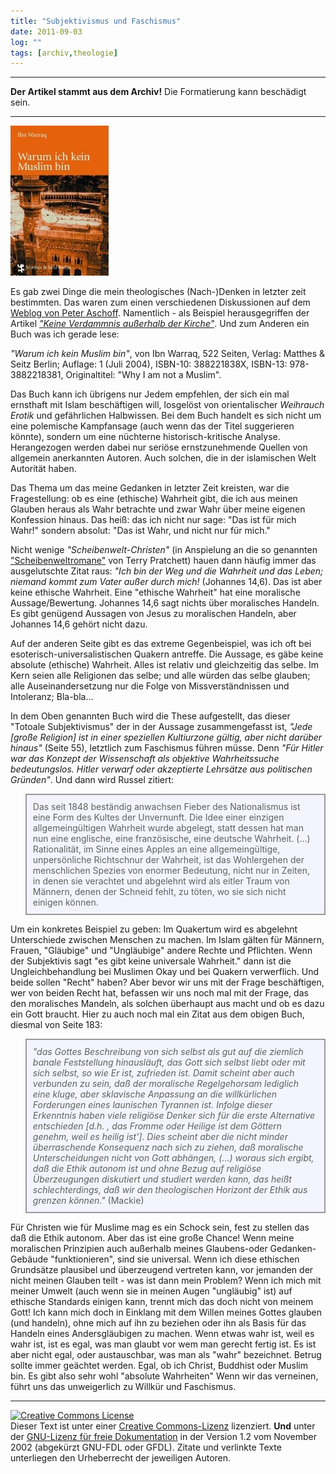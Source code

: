 ```yaml
---
title: "Subjektivismus und Faschismus"
date: 2011-09-03
log: ""
tags: [archiv,theologie]
---
```

<hr><b>Der Artikel stammt aus dem Archiv!</b> Die Formatierung kann beschädigt sein.<hr>

![warum_ich_kein_muslim_bin.jpg](warum_ich_kein_muslim_bin.jpg)

Es gab zwei Dinge die mein theologisches (Nach-)Denken in letzter zeit bestimmten. Das waren zum einen verschiedenen Diskussionen auf dem <a href="http://www.elia-gemeinschaft.de/wordpress/">Weblog von Peter Aschoff</a>. Namentlich - als Beispiel herausgegriffen der Artikel <a href="http://www.elia-gemeinschaft.de/wordpress/2009/11/22/peters-gedanken/theologie/keine-verdammnis-auserhalb-der-kirche"><i>"Keine Verdammnis außerhalb der Kirche"</i></a>. Und zum Anderen ein Buch was ich gerade lese:

<i>"Warum ich kein Muslim bin"</i>, von Ibn Warraq, 522 Seiten, Verlag: Matthes & Seitz Berlin; Auflage: 1 (Juli 2004), ISBN-10: 388221838X, ISBN-13: 978-3882218381, Originaltitel: "Why I am not a Muslim".
<!--break-->
Das Buch kann ich übrigens nur Jedem empfehlen, der sich ein mal ernsthaft mit Islam beschäftigen will, losgelöst von orientalischer <i>Weihrauch Erotik</i> und gefährlichen Halbwissen. Bei dem Buch handelt es sich nicht um eine polemische Kampfansage (auch wenn das der Titel suggerieren könnte), sondern um eine nüchterne historisch-kritische Analyse. Herangezogen werden dabei nur seriöse ernstzunehmende Quellen von allgemein anerkannten Autoren. Auch solchen, die in der islamischen Welt Autorität haben.

Das Thema um das meine Gedanken in letzter Zeit kreisten, war die Fragestellung: ob es eine (ethische) Wahrheit gibt, die ich aus meinen Glauben heraus als Wahr betrachte und zwar Wahr über meine eigenen Konfession hinaus. Das heiß: das ich nicht nur sage: "Das ist für mich Wahr!" sondern absolut: "Das ist Wahr, und nicht nur für mich."

Nicht wenige <i>"Scheibenwelt-Christen"</i> (in Anspielung an die so genannten <a href="http://de.wikipedia.org/wiki/Scheibenwelt-Romane">"Scheibenweltromane"</a> von Terry Pratchett) hauen dann häufig immer das ausgelutschte Zitat raus: <i>"Ich bin der Weg und die Wahrheit und das Leben; niemand kommt zum Vater außer durch mich!</i> (Johannes 14,6). Das ist aber keine ethische Wahrheit. Eine "ethische Wahrheit" hat eine moralische Aussage/Bewertung. Johannes 14,6 sagt nichts über moralisches Handeln. Es gibt genügend Aussagen von Jesus zu moralischen Handeln, aber Johannes 14,6 gehört nicht dazu.

Auf der anderen Seite gibt es das extreme Gegenbeispiel, was ich oft bei esoterisch-universalistischen Quakern antreffe. Die Aussage, es gäbe keine absolute (ethische) Wahrheit. Alles ist relativ und gleichzeitig das selbe. Im Kern seien alle Religionen das selbe; und alle würden das selbe glauben; alle Auseinandersetzung nur die Folge von Missverständnissen und Intoleranz; Bla-bla...

In dem Oben genannten Buch wird die These aufgestellt, das dieser "Totoale Subjektivismus" der in der Aussage zusammengefasst ist,  <i>"Jede [große Religion] ist in einer speziellen Kultiurzone gültig, aber nicht darüber hinaus"</i> (Seite 55), letztlich zum Faschismus führen müsse. Denn <i>"Für Hitler war das Konzept der Wissenschaft als objektive Wahrheitssuche bedeutungslos. Hitler verwarf oder akzeptierte Lehrsätze aus politischen Gründen"</i>. Und dann wird Russel zitiert:

<blockquote width=80%; style="padding:10px; background:#f4f4ff; border: 2px solid #999; border-right-width: 2px">
Das seit 1848 beständig anwachsen Fieber des Nationalismus ist eine Form des Kultes der Unvernunft. Die Idee einer einzigen allgemeingültigen Wahrheit wurde abgelegt, statt dessen hat man nun eine englische, eine französische, eine deutsche Wahrheit. (...) Rationalität, im Sinne eines Apples an eine allgemeingültige, unpersönliche Richtschnur der Wahrheit, ist das Wohlergehen der menschlichen Spezies von enormer Bedeutung, nicht nur in Zeiten, in denen sie verachtet und abgelehnt wird als eitler Traum von Männern, denen der Schneid fehlt, zu töten, wo sie sich nicht einigen können.</blockquote>

Um ein konkretes Beispiel zu geben: Im Quakertum wird es abgelehnt Unterschiede zwischen Menschen zu machen. Im Islam gälten für Männern, Frauen, "Gläubige" und "Ungläubige" andere Rechte und Pflichten. Wenn der Subjektivis sagt "es gibt keine universale Wahrheit." dann ist die Ungleichbehandlung bei Muslimen Okay und bei Quakern verwerflich. Und beide sollen "Recht" haben? Aber bevor wir uns mit der Frage beschäftigen, wer von beiden Recht hat, befassen wir uns noch mal mit der Frage, das den moralisches Mandeln, als solchen überhaupt aus macht und ob es dazu ein Gott braucht. Hier zu auch noch mal ein Zitat aus dem obigen Buch, diesmal von Seite 183:

<blockquote width=80%; style="padding:10px; background:#f4f4ff; border: 2px solid #999; border-right-width: 2px">
<i>"das Gottes Beschreibung von sich selbst als gut auf die ziemlich banale Feststellung hinausläuft, das Gott sich selbst liebt oder mit sich selbst, so wie Er ist, zufrieden ist. Damit scheint aber auch verbunden zu sein, daß der moralische Regelgehorsam lediglich eine kluge, aber sklavische Anpassung an die willkürlichen Forderungen eines launischen Tyrannen ist. Infolge dieser Erkenntnis haben viele religiöse Denker sich für die erste Alternative entschieden [d.h. , das Fromme oder Heilige ist dem Göttern genehm, weil es heilig ist']. Dies scheint aber die nicht minder überraschende Konsequenz nach sich zu ziehen, daß moralische Unterscheidungen nicht von Gott abhängen, (...) woraus sich ergibt, daß die Ethik autonom ist und ohne Bezug auf religiöse Überzeugungen diskutiert und studiert werden kann, das heißt schlechterdings, daß wir den theologischen Horizont der Ethik aus grenzen können."</i> (Mackie)
</blockquote>

Für Christen wie für Muslime mag es ein Schock sein, fest zu stellen das daß die Ethik autonom. Aber das ist eine große Chance! Wenn meine moralischen Prinzipien auch außerhalb meines Glaubens-oder Gedanken-Gebäude "funktionieren", sind sie universal. Wenn ich diese ethischen Grundsätze plausibel und überzeugend vertreten kann, vor jemanden der nicht meinen Glauben teilt - was ist dann mein Problem? Wenn ich mich mit meiner Umwelt (auch wenn sie in meinen Augen "ungläubig" ist) auf ethische Standards einigen kann, trennt mich das doch nicht von meinem Gott! Ich kann mich doch in Einklang mit dem Willen meines Gottes glauben (und handeln), ohne mich auf ihn zu beziehen oder ihn als Basis für das Handeln eines Andersgläubigen zu machen. Wenn etwas wahr ist, weil es wahr ist, ist es egal, was man glaubt vor wem man gerecht fertig ist. Es ist aber nicht egal, oder austauschbar, was man als "wahr" bezeichnet. Betrug sollte immer geächtet werden. Egal, ob ich Christ, Buddhist oder Muslim bin. Es gibt also sehr wohl "absolute Wahrheiten"  Wenn wir das verneinen, führt uns das unweigerlich zu Willkür und Faschismus.

<hr>

 <a rel="license" href="http://creativecommons.org/licenses/by-sa/3.0/de/"><img alt="Creative Commons License" style="border-width:0" src="http://i.creativecommons.org/l/by-sa/3.0/de/88x31.png" /></a><br />Dieser <span xmlns:dc="http://purl.org/dc/elements/1.1/" href="http://purl.org/dc/dcmitype/Text" rel="dc:type">Text</span> ist unter einer <a rel="license" href="http://creativecommons.org/licenses/by-sa/3.0/de/">Creative Commons-Lizenz</a> lizenziert. <b>Und</b> unter der <a href="http://de.wikipedia.org/wiki/GFDL">GNU-Lizenz für freie Dokumentation</a> in der Version 1.2 vom November 2002 (abgekürzt GNU-FDL oder GFDL). Zitate und verlinkte Texte unterliegen den Urheberrecht der jeweiligen Autoren.

